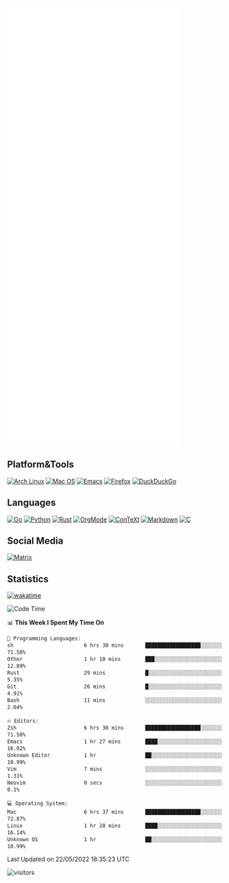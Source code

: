 ![Metrics](https://github.com/SteamedFish/SteamedFish/blob/master/github-metrics.svg)

## Platform&Tools

[![Arch Linux](https://img.shields.io/badge/ArchLinux-1793D1?logo=arch-linux&logoColor=fff&style=flat-square)](https://archlinux.org/)
[![Mac OS](https://img.shields.io/badge/MacOS-000000?style=flat-square&logo=macos&logoColor=F0F0F0)](https://www.apple.com/macos/)
[![Emacs](https://img.shields.io/badge/Emacs-%237F5AB6.svg?&style=flat-square&logo=gnu-emacs&logoColor=white)](https://www.gnu.org/software/emacs/)
[![Firefox](https://img.shields.io/badge/Firefox-FF7139?style=flat-square&logo=Firefox-Browser&logoColor=white)](https://firefox.com/)
[![DuckDuckGo](https://img.shields.io/badge/DuckDuckGo-DE5833?style=flat-square&logo=DuckDuckGo&logoColor=white)](https://duckduckgo.com/)

## Languages

[![Go](https://img.shields.io/badge/Golang-%2300ADD8.svg?style=flat-square&logo=go&logoColor=white)](https://golang.org/)
[![Python](https://img.shields.io/badge/Python-3670A0?style=flat-square&logo=python&logoColor=ffdd54)](https://www.python.org/)
[![Rust](https://img.shields.io/badge/Rust-%23000000.svg?style=flat-square&logo=rust&logoColor=white)](https://www.rust-lang.org/)
[![OrgMode](https://img.shields.io/badge/OrgMode-%23000000.svg?style=flat-square&logo=org&logoColor=white)](https://orgmode.org/)
[![ConTeXt](https://img.shields.io/badge/ConTeXt-%23008080.svg?style=flat-square&logo=latex&logoColor=white)](https://contextgarden.net/)
[![Markdown](https://img.shields.io/badge/MarkDown-%23000000.svg?style=flat-square&logo=markdown&logoColor=white)](https://daringfireball.net/projects/markdown/)
[![C](https://img.shields.io/badge/C-%2300599C.svg?style=flat-square&logo=c&logoColor=white)](https://www.iso.org/standard/74528.html)

## Social Media

[![Matrix](https://img.shields.io/badge/SteamedFish-2CA5E0?style=social&logo=matrix&logoColor=black)](https://matrix.to/#/@i:steamedfish.org)

## Statistics
[![wakatime](https://wakatime.com/badge/user/168280d6-fcf2-4b4f-ad3a-dc4612f35b38.svg)](https://wakatime.com/@168280d6-fcf2-4b4f-ad3a-dc4612f35b38)

<!--START_SECTION:waka-->
![Code Time](http://img.shields.io/badge/Code%20Time-1%2C819%20hrs%2043%20mins-blue)

📊 **This Week I Spent My Time On** 

```text
💬 Programming Languages: 
sh                       6 hrs 30 mins       ██████████████████░░░░░░░   71.58% 
Other                    1 hr 10 mins        ███░░░░░░░░░░░░░░░░░░░░░░   12.89% 
Rust                     29 mins             █░░░░░░░░░░░░░░░░░░░░░░░░   5.35% 
Git                      26 mins             █░░░░░░░░░░░░░░░░░░░░░░░░   4.91% 
Bash                     11 mins             ░░░░░░░░░░░░░░░░░░░░░░░░░   2.04%

🔥 Editors: 
Zsh                      6 hrs 30 mins       ██████████████████░░░░░░░   71.58% 
Emacs                    1 hr 27 mins        ████░░░░░░░░░░░░░░░░░░░░░   16.02% 
Unknown Editor           1 hr                ██░░░░░░░░░░░░░░░░░░░░░░░   10.99% 
Vim                      7 mins              ░░░░░░░░░░░░░░░░░░░░░░░░░   1.31% 
Neovim                   0 secs              ░░░░░░░░░░░░░░░░░░░░░░░░░   0.1%

💻 Operating System: 
Mac                      6 hrs 37 mins       ██████████████████░░░░░░░   72.87% 
Linux                    1 hr 28 mins        ████░░░░░░░░░░░░░░░░░░░░░   16.14% 
Unknown OS               1 hr                ██░░░░░░░░░░░░░░░░░░░░░░░   10.99%

```


 Last Updated on 22/05/2022 18:35:23 UTC
<!--END_SECTION:waka-->

![visitors](https://visitor-badge.laobi.icu/badge?page_id=SteamedFish.SteamedFish)
